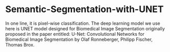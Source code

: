 # Semantic-Segmentation-with-UNET
In one line, it is pixel-wise classification. The deep learning model we use here is UNET model designed for Biomedical Image Segmentation originally proposed in the paper entitled: U-Net: Convolutional Networks for Biomedical Image Segmentation by Olaf Ronneberger, Philipp Fischer, Thomas Brox.
